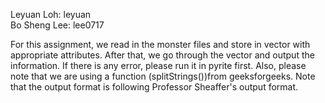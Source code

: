 Leyuan Loh:  leyuan <br />
Bo Sheng Lee: lee0717 <br /> 

For this assignment, we read in the monster files and store in vector with appropriate attributes. After that, we go through the vector and output the information. If there is any error, please run it in pyrite first. Also, please note that we are using a function (splitStrings())from geeksforgeeks. Note that the output format is following Professor Sheaffer's output format. 